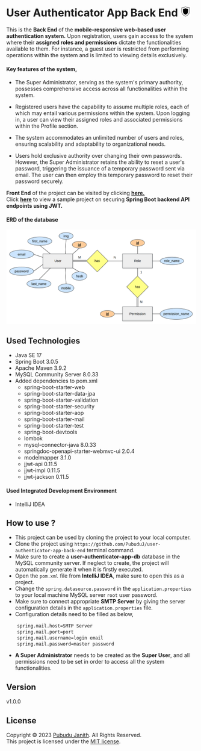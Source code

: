 # User Authenticator App Back End <img src="assets/icon.png" alt="header-logo" width="27px"/>

This is the **Back End** of the **mobile-responsive web-based user authentication system.** 
Upon registration, users gain access to the system where their **assigned roles and permissions** dictate the functionalities available to them. 
For instance, a guest user is restricted from performing operations within the system and is limited to viewing details exclusively.

#### Key features of the system,

- The Super Administrator, serving as the system's primary authority, possesses comprehensive access across all functionalities within the system.

- Registered users have the capability to assume multiple roles, each of which may entail various permissions within the system. Upon logging in, a user can view their assigned roles and associated permissions within the Profile section.

- The system accommodates an unlimited number of users and roles, ensuring scalability and adaptability to organizational needs.

- Users hold exclusive authority over changing their own passwords. However, the Super Administrator retains the ability to reset a user's password, triggering the issuance of a temporary password sent via email. The user can then employ this temporary password to reset their password securely.

**Front End** of the project can be visited by clicking [**here.**](https://github.com/PubuduJ/user-authenticator-app-front-end)<br>
Click [**here**](https://github.com/PubuduJ/jwt-security-with-spring-boot) to view a sample project on securing **Spring Boot backend API endpoints using JWT.**

#### ERD of the database

<img src="assets/ERD.png" alt="erd" width="800px"/>

## Used Technologies

- Java SE 17
- Spring Boot 3.0.5
- Apache Maven 3.9.2
- MySQL Community Server 8.0.33
- Added dependencies to pom.xml
    - spring-boot-starter-web
    - spring-boot-starter-data-jpa
    - spring-boot-starter-validation
    - spring-boot-starter-security
    - spring-boot-starter-aop
    - spring-boot-starter-mail
    - spring-boot-starter-test
    - spring-boot-devtools
    - lombok
    - mysql-connector-java 8.0.33
    - springdoc-openapi-starter-webmvc-ui 2.0.4
    - modelmapper 3.1.0
    - jjwt-api 0.11.5
    - jjwt-impl 0.11.5
    - jjwt-jackson 0.11.5

#### Used Integrated Development Environment
- IntelliJ IDEA

## How to use ?
- This project can be used by cloning the project to your local computer.
- Clone the project using `https://github.com/PubuduJ/user-authenticator-app-back-end` terminal command.
- Make sure to create a **user-authenticator-app-db** database in the MySQL community server. If neglect to create, the project will automatically generate it when it is firstly executed.
- Open the `pom.xml` file from **IntelliJ IDEA**, make sure to open this as a project.
- Change the `spring.datasource.password` in the `application.properties` to your local machine MySQL server `root` user password.
- Make sure to connect appropriate **SMTP Server** by giving the server configuration details in the `application.properties` file.
- Configuration details need to be filled as below,
```
    spring.mail.host=SMTP Server
    spring.mail.port=port
    spring.mail.username=login email
    spring.mail.password=master password
```
- **A Super Administrator** needs to be created as the **Super User**, and all permissions need to be set in order to access all the system functionalities.

## Version
v1.0.0

## License
Copyright &copy; 2023 [Pubudu Janith](https://www.linkedin.com/in/pubudujanith/). All Rights Reserved.<br>
This project is licensed under the [MIT license](LICENSE.txt).
